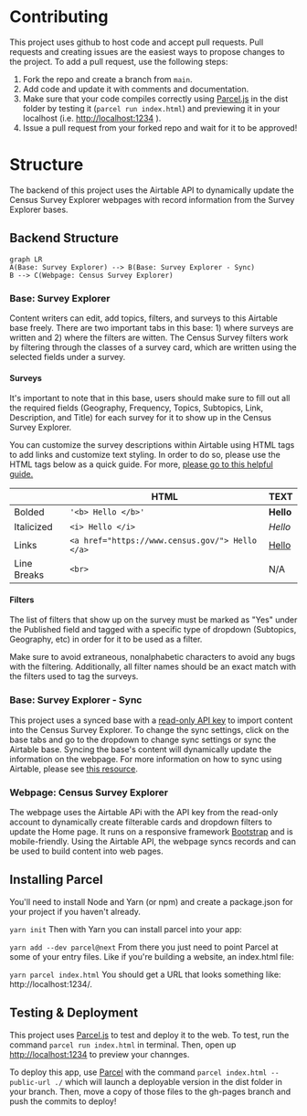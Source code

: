 # Contributing

This project uses github to host code and accept pull requests. Pull requests and creating issues are the easiest ways to propose changes to the project. To add a pull request, use the following steps: 
1. Fork the repo and create a branch from `main`. 
2. Add code and update it with comments and documentation. 
3. Make sure that your code compiles correctly using [Parcel.js](https://github.com/parcel-bundler/parcel) in the dist folder by testing it (`parcel run index.html`) and previewing it in your localhost (i.e. [http://localhost:1234](http://localhost:1234/) ). 
4. Issue a pull request from your forked repo and wait for it to be approved!


# Structure 
The backend of this project uses the Airtable API to dynamically update the Census Survey Explorer webpages with record information from the Survey Explorer bases. 

## Backend Structure

```mermaid
graph LR
A(Base: Survey Explorer) --> B(Base: Survey Explorer - Sync)
B --> C(Webpage: Census Survey Explorer)
```

### Base: Survey Explorer
Content writers can edit, add topics, filters, and surveys to this Airtable base freely. There are two important tabs in this base: 1) where surveys are written and 2) where the filters are witten. The Census Survey filters work by filtering through the classes of a survey card, which are written using the selected fields under a survey. 

#### Surveys
It's important to note that in this base, users should make sure to fill out all the required fields (Geography, Frequency, Topics, Subtopics, Link, Description, and Title) for each survey for it to show up in the Census Survey Explorer.

You can customize the survey descriptions within Airtable using HTML tags to add links and customize text styling. In order to do so, please use the HTML tags below as a quick guide. For more, [please go to this helpful guide.](http://www.simplehtmlguide.com/cheatsheet.php) 

|                |HTML                         |TEXT                   |
|----------------|-------------------------------|-----------------------------|
|Bolded |`'<b> Hello </b>'`            |**Hello**            |
|Italicized         |`<i> Hello </i>`            |*Hello*            |
|Links      |`<a href="https://www.census.gov/"> Hello </a>`            |[Hello](https://www.census.gov/)            |
|Line Breaks       |`<br>`|N/A|

#### Filters
The list of filters that show up on the survey must be marked as "Yes" under the Published field and tagged with a specific type of dropdown (Subtopics, Geography, etc) in order for it to be used as a filter. 

Make sure to avoid extraneous, nonalphabetic characters to avoid any bugs with the filtering. Additionally, all filter names should be an exact match with the filters used to tag the surveys.

### Base: Survey Explorer - Sync
This project uses a synced base with a [read-only API key](https://support.airtable.com/hc/en-us/articles/360056249614-Creating-a-read-only-API-key) to import content into the Census Survey Explorer. To change the sync settings, click on the base tabs and go to the dropdown to change sync settings or sync the Airtable base. Syncing the base's content will dynamically update the information on the webpage. For more information on how to sync using Airtable, please see [this resource](https://support.airtable.com/hc/en-us/articles/360052521254-Airtable-Sync-Basic-setup). 

### Webpage: Census Survey Explorer
The webpage uses the Airtable APi with the API key from the read-only account to dynamically create filterable cards and dropdown filters to update the Home page. It runs on a responsive framework [Bootstrap](https://getbootstrap.com/) and is mobile-friendly. Using the Airtable API, the webpage syncs records and can be used to build content into web pages.

## Installing Parcel
You'll need to install Node and Yarn (or npm) and create a package.json for your project if you haven't already.

`yarn init`
Then with Yarn you can install parcel into your app:

`yarn add --dev parcel@next`
From there you just need to point Parcel at some of your entry files. Like if you're building a website, an index.html file:

`yarn parcel index.html`
You should get a URL that looks something like: http://localhost:1234/.

## Testing & Deployment

This project uses [Parcel.js](https://github.com/parcel-bundler/parcel) to test and deploy it to the web.
To test, run the command `parcel run index.html` in terminal. Then, open up [http://localhost:1234](http://localhost:1234) to preview your channges. 

To deploy this app, use [Parcel](http://parceljs.org) with the command `parcel index.html --public-url ./` which will launch a deployable version in the dist folder in your branch. Then, move a copy of those files to the gh-pages branch and push the commits to deploy!

